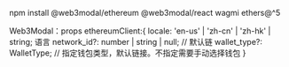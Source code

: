 npm install @web3modal/ethereum @web3modal/react wagmi ethers@^5

Web3Modal：props
ethereumClient:{
locale: 'en-us' | 'zh-cn' | 'zh-hk' | string; 语言
network_id?: number | string | null; // 默认链
wallet_type?: WalletType; // 指定钱包类型，默认链接。不指定需要手动选择钱包
}
